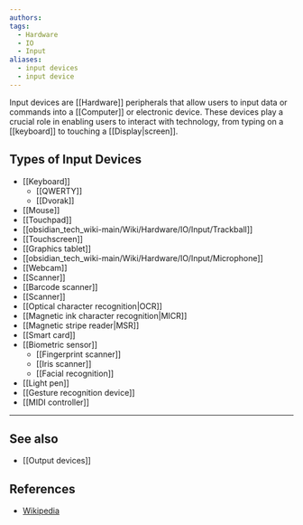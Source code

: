 ```yaml
---
authors: 
tags:
  - Hardware
  - IO
  - Input
aliases:
  - input devices
  - input device
---
```

Input devices are [[Hardware]] peripherals that allow users to input data or commands into a [[Computer]] or electronic device. These devices play a crucial role in enabling users to interact with technology, from typing on a [[keyboard]] to touching a [[Display|screen]].
## Types of Input Devices

- [[Keyboard]]
	- [[QWERTY]]
	- [[Dvorak]]
- [[Mouse]]
- [[Touchpad]]
- [[obsidian_tech_wiki-main/Wiki/Hardware/IO/Input/Trackball]]
- [[Touchscreen]]
- [[Graphics tablet]]
- [[obsidian_tech_wiki-main/Wiki/Hardware/IO/Input/Microphone]]
- [[Webcam]]
- [[Scanner]]
- [[Barcode scanner]]
- [[Scanner]]
- [[Optical character recognition|OCR]]
- [[Magnetic ink character recognition|MICR]]
- [[Magnetic stripe reader|MSR]]
- [[Smart card]]
- [[Biometric sensor]]
	- [[Fingerprint scanner]]
	- [[Iris scanner]]
	- [[Facial recognition]]
- [[Light pen]]
- [[Gesture recognition device]]
- [[MIDI controller]]
___
## See also
- [[Output devices]]
## References
- [Wikipedia](https://en.wikipedia.org/wiki/Input_device)